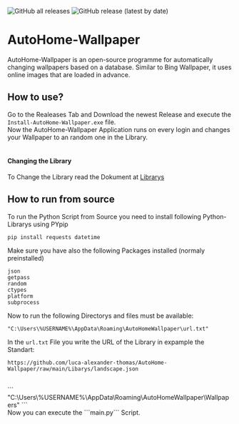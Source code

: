 ![GitHub all releases](https://img.shields.io/github/downloads/luca-alexander-thomas/autohome-wallpaper/total?logo=github&style=flat-square)
![GitHub release (latest by date)](https://img.shields.io/github/v/release/luca-alexander-thomas/autohome-wallpaper?logo=github&style=flat-square)

# AutoHome-Wallpaper
AutoHome-Wallpaper is an open-source programme for automatically changing wallpapers based on a database. Similar to Bing Wallpaper, it uses online images that are loaded in advance.

## How to use?
Go to the Realeases Tab and Download the newest Release and execute the ```Install-AutoHome-Wallpaper.exe``` file.<br>
Now the AutoHome-Wallpaper Application runs on every login and changes your Wallpaper to an random one in the Library.<br><br>

#### Changing the Library
To Change the Library read the Dokument at [Librarys](https://github.com/luca-alexander-thomas/AutoHome-Wallpaper/tree/main/Libarys)

## How to run from source
To run the Python Script from Source you need to install following Python-Librarys using PYpip
```
pip install requests datetime
```
Make sure you have also the following Packages installed (normaly preinstalled)
```
json
getpass
random
ctypes
platform
subprocess
```
Now to run the following Directorys and files must be available:
```
"C:\Users\%USERNAME%\AppData\Roaming\AutoHomeWallpaper\url.txt"
```
In the ```url.txt``` File you write the URL of the Library in expample the Standart:
```
https://github.com/luca-alexander-thomas/AutoHome-Wallpaper/raw/main/Libarys/landscape.json
```
<br>
```
"C:\Users\%USERNAME%\AppData\Roaming\AutoHomeWallpaper\Wallpapers"
```
<br>
Now you can execute the ```main.py``` Script.

